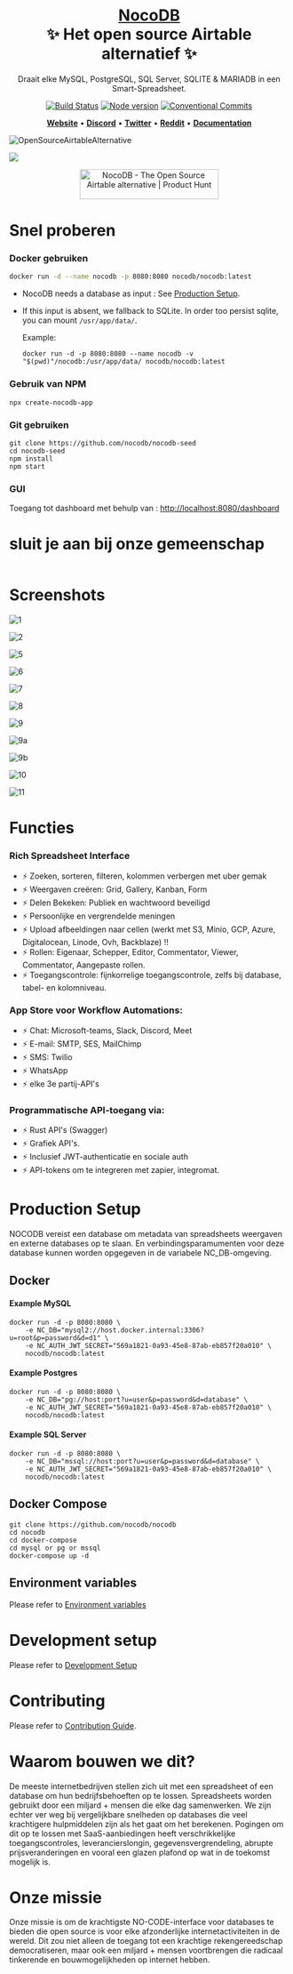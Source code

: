 <h1 align="center" style="border-bottom: none">
    <b>
        <a href="https://www.nocodb.com">NocoDB </a><br>
    </b>
    ✨ Het open source Airtable alternatief ✨ <br>

</h1>
<p align="center">
Draait elke MySQL, PostgreSQL, SQL Server, SQLITE & MARIADB in een Smart-Spreadsheet. 
</p>
<div align="center">

[![Build Status](https://travis-ci.org/dwyl/esta.svg?branch=master)](https://travis-ci.com/github/NocoDB/NocoDB)
[![Node version](https://img.shields.io/badge/node-%3E%3D%2014.18.0-brightgreen)](http://nodejs.org/download/)
[![Conventional Commits](https://img.shields.io/badge/Conventional%20Commits-1.0.0-green.svg)](https://conventionalcommits.org)

</div>

<p align="center">
    <a href="http://www.nocodb.com"><b>Website</b></a> •
    <a href="https://discord.gg/5RgZmkW"><b>Discord</b></a> •
    <a href="https://twitter.com/nocodb"><b>Twitter</b></a> •
    <a href="https://www.reddit.com/r/NocoDB/"><b>Reddit</b></a> •
    <a href="https://docs.nocodb.com/"><b>Documentation</b></a>
</p>

![OpenSourceAirtableAlternative](https://user-images.githubusercontent.com/5435402/133762127-e94da292-a1c3-4458-b09a-02cd5b57be53.png)

<img src="https://static.scarf.sh/a.png?x-pxid=c12a77cc-855e-4602-8a0f-614b2d0da56a" />

<p align="center">
    <a href="https://www.producthunt.com/posts/nocodb?utm_source=badge-featured&utm_medium=badge&utm_souce=badge-nocodb" target="_blank"><img src="https://api.producthunt.com/widgets/embed-image/v1/featured.svg?post_id=297536&theme=dark" alt="NocoDB - The Open Source Airtable alternative | Product Hunt" style="width: 250px; height: 54px;" width="250" height="54" /></a>
</p>

# Snel proberen

### Docker gebruiken

```bash
docker run -d --name nocodb -p 8080:8080 nocodb/nocodb:latest
```

- NocoDB needs a database as input : See [Production Setup](https://github.com/nocodb/nocodb/blob/master/README.md#production-setup).
- If this input is absent, we fallback to SQLite. In order too persist sqlite, you can mount `/usr/app/data/`. 

  Example:

  ```
  docker run -d -p 8080:8080 --name nocodb -v "$(pwd)"/nocodb:/usr/app/data/ nocodb/nocodb:latest
  ```

### Gebruik van NPM

```
npx create-nocodb-app
```

### Git gebruiken

```
git clone https://github.com/nocodb/nocodb-seed
cd nocodb-seed
npm install
npm start
```

### GUI

Toegang tot dashboard met behulp van : [http://localhost:8080/dashboard](http://localhost:8080/dashboard)

# sluit je aan bij onze gemeenschap

<a href="https://discord.gg/5RgZmkW">
<img src="https://discordapp.com/api/guilds/661905455894888490/widget.png?style=banner3" alt="">
</a>

# Screenshots

![1](https://user-images.githubusercontent.com/86527202/136073796-3a7e14b3-74a3-484f-812c-2885f3e50245.png)
<br>

![2](https://user-images.githubusercontent.com/86527202/136073805-40b59a3f-8156-4cc7-8d5c-dfd611a7785e.png)
<br>

![5](https://user-images.githubusercontent.com/86527202/136073808-27f211b6-eaf9-4162-961d-f0d1a4cf6db7.png)
<br>

![6](https://user-images.githubusercontent.com/86527202/136073811-515405fe-ae36-44c4-adf7-7d400c5a3705.png)
<br>

![7](https://user-images.githubusercontent.com/86527202/136073813-2a95e935-2632-4516-8eed-15d1a9b8437e.png)
<br>

![8](https://user-images.githubusercontent.com/86527202/136073815-830941bb-c534-42f0-8a2a-37a6220c5f57.png)
<br>

![9](https://user-images.githubusercontent.com/86527202/136073816-a0875c02-f6e5-4b44-83a4-333a03b8c7a3.png)
<br>

![9a](https://user-images.githubusercontent.com/86527202/136073818-99a0602b-e49d-41b6-bba5-389a4997d504.png)
<br>

![9b](https://user-images.githubusercontent.com/86527202/136073821-84cdd755-3753-43ce-a00f-a138cae11797.png)
<br>

![10](https://user-images.githubusercontent.com/86527202/136073823-03a76b37-e72b-4499-9925-a8ee24ce7053.png)
<br>

![11](https://user-images.githubusercontent.com/86527202/136073826-561f9a17-8d68-4c7a-830d-1e40e0892246.png)
<br>

# Functies

### Rich Spreadsheet Interface

- ⚡ Zoeken, sorteren, filteren, kolommen verbergen met uber gemak
- ⚡ Weergaven creëren: Grid, Gallery, Kanban, Form
- ⚡ Delen Bekeken: Publiek en wachtwoord beveiligd
- ⚡ Persoonlijke en vergrendelde meningen
- ⚡ Upload afbeeldingen naar cellen (werkt met S3, Minio, GCP, Azure, Digitalocean, Linode, Ovh, Backblaze) !!
- ⚡ Rollen: Eigenaar, Schepper, Editor, Commentator, Viewer, Commentator, Aangepaste rollen.
- ⚡ Toegangscontrole: fijnkorrelige toegangscontrole, zelfs bij database, tabel- en kolomniveau.

### App Store voor Workflow Automations:

- ⚡ Chat: Microsoft-teams, Slack, Discord, Meet
- ⚡ E-mail: SMTP, SES, MailChimp
- ⚡ SMS: Twilio
- ⚡ WhatsApp
- ⚡ elke 3e partij-API's

### Programmatische API-toegang via:

- ⚡ Rust API's (Swagger)
- ⚡ Grafiek API's.
- ⚡ Inclusief JWT-authenticatie en sociale auth
- ⚡ API-tokens om te integreren met zapier, integromat.

# Production Setup

NOCODB vereist een database om metadata van spreadsheets weergaven en externe databases op te slaan. En verbindingsparamumenten voor deze database kunnen worden opgegeven in de variabele NC_DB-omgeving.

## Docker

#### Example MySQL

```
docker run -d -p 8080:8080 \
    -e NC_DB="mysql2://host.docker.internal:3306?u=root&p=password&d=d1" \
    -e NC_AUTH_JWT_SECRET="569a1821-0a93-45e8-87ab-eb857f20a010" \
    nocodb/nocodb:latest
```

#### Example Postgres

```
docker run -d -p 8080:8080 \
    -e NC_DB="pg://host:port?u=user&p=password&d=database" \
    -e NC_AUTH_JWT_SECRET="569a1821-0a93-45e8-87ab-eb857f20a010" \
    nocodb/nocodb:latest
```

#### Example SQL Server

```
docker run -d -p 8080:8080 \
    -e NC_DB="mssql://host:port?u=user&p=password&d=database" \
    -e NC_AUTH_JWT_SECRET="569a1821-0a93-45e8-87ab-eb857f20a010" \
    nocodb/nocodb:latest
```

## Docker Compose

```
git clone https://github.com/nocodb/nocodb
cd nocodb
cd docker-compose
cd mysql or pg or mssql
docker-compose up -d
```

## Environment variables

Please refer to [Environment variables](https://docs.nocodb.com/getting-started/self-hosted/environment-variables)

# Development setup

Please refer to [Development Setup](https://docs.nocodb.com/engineering/development-setup)

# Contributing

Please refer to [Contribution Guide](https://github.com/nocodb/nocodb/blob/master/.github/CONTRIBUTING.md).

# Waarom bouwen we dit?

De meeste internetbedrijven stellen zich uit met een spreadsheet of een database om hun bedrijfsbehoeften op te lossen. Spreadsheets worden gebruikt door een miljard + mensen die elke dag samenwerken. We zijn echter ver weg bij vergelijkbare snelheden op databases die veel krachtigere hulpmiddelen zijn als het gaat om het berekenen. Pogingen om dit op te lossen met SaaS-aanbiedingen heeft verschrikkelijke toegangscontroles, leverancierslongin, gegevensvergrendeling, abrupte prijsveranderingen en vooral een glazen plafond op wat in de toekomst mogelijk is.

# Onze missie

Onze missie is om de krachtigste NO-CODE-interface voor databases te bieden die open source is voor elke afzonderlijke internetactiviteiten in de wereld. Dit zou niet alleen de toegang tot een krachtige rekengereedschap democratiseren, maar ook een miljard + mensen voortbrengen die radicaal tinkerende en bouwmogelijkheden op internet hebben.
